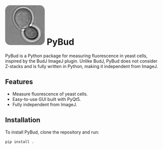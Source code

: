 # ![Icon](images/icon.png) PyBud

PyBud is a Python package for measuring fluorescence in yeast cells, inspired by the BudJ ImageJ plugin. Unlike BudJ, PyBud does not consider Z-stacks and is fully written in Python, making it independent from ImageJ.



## Features
- Measure fluorescence of yeast cells.
- Easy-to-use GUI built with PyQt5.
- Fully independent from ImageJ.

## Installation

To install PyBud, clone the repository and run:

```bash
pip install .
